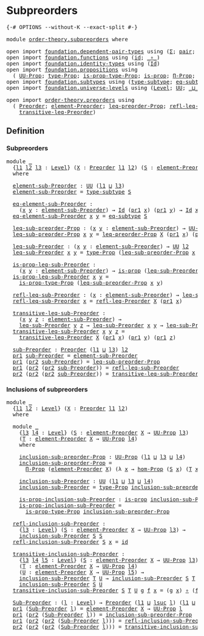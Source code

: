 # Subpreorders

<pre class="Agda"><a id="25" class="Symbol">{-#</a> <a id="29" class="Keyword">OPTIONS</a> <a id="37" class="Pragma">--without-K</a> <a id="49" class="Pragma">--exact-split</a> <a id="63" class="Symbol">#-}</a>

<a id="68" class="Keyword">module</a> <a id="75" href="order-theory.subpreorders.html" class="Module">order-theory.subpreorders</a> <a id="101" class="Keyword">where</a>

<a id="108" class="Keyword">open</a> <a id="113" class="Keyword">import</a> <a id="120" href="foundation.dependent-pair-types.html" class="Module">foundation.dependent-pair-types</a> <a id="152" class="Keyword">using</a> <a id="158" class="Symbol">(</a><a id="159" href="foundation-core.dependent-pair-types.html#515" class="Record">Σ</a><a id="160" class="Symbol">;</a> <a id="162" href="foundation-core.dependent-pair-types.html#588" class="InductiveConstructor">pair</a><a id="166" class="Symbol">;</a> <a id="168" href="foundation-core.dependent-pair-types.html#605" class="Field">pr1</a><a id="171" class="Symbol">;</a> <a id="173" href="foundation-core.dependent-pair-types.html#617" class="Field">pr2</a><a id="176" class="Symbol">)</a>
<a id="178" class="Keyword">open</a> <a id="183" class="Keyword">import</a> <a id="190" href="foundation.functions.html" class="Module">foundation.functions</a> <a id="211" class="Keyword">using</a> <a id="217" class="Symbol">(</a><a id="218" href="foundation-core.functions.html#322" class="Function">id</a><a id="220" class="Symbol">;</a> <a id="222" href="foundation-core.functions.html#420" class="Function Operator">_∘_</a><a id="225" class="Symbol">)</a>
<a id="227" class="Keyword">open</a> <a id="232" class="Keyword">import</a> <a id="239" href="foundation.identity-types.html" class="Module">foundation.identity-types</a> <a id="265" class="Keyword">using</a> <a id="271" class="Symbol">(</a><a id="272" href="foundation-core.identity-types.html#1767" class="Datatype">Id</a><a id="274" class="Symbol">)</a>
<a id="276" class="Keyword">open</a> <a id="281" class="Keyword">import</a> <a id="288" href="foundation.propositions.html" class="Module">foundation.propositions</a> <a id="312" class="Keyword">using</a>
  <a id="320" class="Symbol">(</a> <a id="322" href="foundation-core.propositions.html#1393" class="Function">UU-Prop</a><a id="329" class="Symbol">;</a> <a id="331" href="foundation-core.propositions.html#1495" class="Function">type-Prop</a><a id="340" class="Symbol">;</a> <a id="342" href="foundation-core.propositions.html#1562" class="Function">is-prop-type-Prop</a><a id="359" class="Symbol">;</a> <a id="361" href="foundation-core.propositions.html#1309" class="Function">is-prop</a><a id="368" class="Symbol">;</a> <a id="370" href="foundation-core.propositions.html#6694" class="Function">Π-Prop</a><a id="376" class="Symbol">;</a> <a id="378" href="foundation-core.propositions.html#8796" class="Function">hom-Prop</a><a id="386" class="Symbol">)</a>
<a id="388" class="Keyword">open</a> <a id="393" class="Keyword">import</a> <a id="400" href="foundation.subtypes.html" class="Module">foundation.subtypes</a> <a id="420" class="Keyword">using</a> <a id="426" class="Symbol">(</a><a id="427" href="foundation-core.subtypes.html#2555" class="Function">type-subtype</a><a id="439" class="Symbol">;</a> <a id="441" href="foundation-core.subtypes.html#3384" class="Function">eq-subtype</a><a id="451" class="Symbol">)</a>
<a id="453" class="Keyword">open</a> <a id="458" class="Keyword">import</a> <a id="465" href="foundation.universe-levels.html" class="Module">foundation.universe-levels</a> <a id="492" class="Keyword">using</a> <a id="498" class="Symbol">(</a><a id="499" href="Agda.Primitive.html#597" class="Postulate">Level</a><a id="504" class="Symbol">;</a> <a id="506" href="foundation-core.universe-levels.html#235" class="Primitive">UU</a><a id="508" class="Symbol">;</a> <a id="510" href="Agda.Primitive.html#810" class="Primitive Operator">_⊔_</a><a id="513" class="Symbol">;</a> <a id="515" href="Agda.Primitive.html#780" class="Primitive">lsuc</a><a id="519" class="Symbol">)</a>

<a id="522" class="Keyword">open</a> <a id="527" class="Keyword">import</a> <a id="534" href="order-theory.preorders.html" class="Module">order-theory.preorders</a> <a id="557" class="Keyword">using</a>
  <a id="565" class="Symbol">(</a> <a id="567" href="order-theory.preorders.html#531" class="Function">Preorder</a><a id="575" class="Symbol">;</a> <a id="577" href="order-theory.preorders.html#873" class="Function">element-Preorder</a><a id="593" class="Symbol">;</a> <a id="595" href="order-theory.preorders.html#928" class="Function">leq-preorder-Prop</a><a id="612" class="Symbol">;</a> <a id="614" href="order-theory.preorders.html#1280" class="Function">refl-leq-Preorder</a><a id="631" class="Symbol">;</a>
    <a id="637" href="order-theory.preorders.html#1385" class="Function">transitive-leq-Preorder</a><a id="660" class="Symbol">)</a>
</pre>
## Definition

### Subpreorders

<pre class="Agda"><a id="708" class="Keyword">module</a> <a id="715" href="order-theory.subpreorders.html#715" class="Module">_</a>
  <a id="719" class="Symbol">{</a><a id="720" href="order-theory.subpreorders.html#720" class="Bound">l1</a> <a id="723" href="order-theory.subpreorders.html#723" class="Bound">l2</a> <a id="726" href="order-theory.subpreorders.html#726" class="Bound">l3</a> <a id="729" class="Symbol">:</a> <a id="731" href="Agda.Primitive.html#597" class="Postulate">Level</a><a id="736" class="Symbol">}</a> <a id="738" class="Symbol">(</a><a id="739" href="order-theory.subpreorders.html#739" class="Bound">X</a> <a id="741" class="Symbol">:</a> <a id="743" href="order-theory.preorders.html#531" class="Function">Preorder</a> <a id="752" href="order-theory.subpreorders.html#720" class="Bound">l1</a> <a id="755" href="order-theory.subpreorders.html#723" class="Bound">l2</a><a id="757" class="Symbol">)</a> <a id="759" class="Symbol">(</a><a id="760" href="order-theory.subpreorders.html#760" class="Bound">S</a> <a id="762" class="Symbol">:</a> <a id="764" href="order-theory.preorders.html#873" class="Function">element-Preorder</a> <a id="781" href="order-theory.subpreorders.html#739" class="Bound">X</a> <a id="783" class="Symbol">→</a> <a id="785" href="foundation-core.propositions.html#1393" class="Function">UU-Prop</a> <a id="793" href="order-theory.subpreorders.html#726" class="Bound">l3</a><a id="795" class="Symbol">)</a>
  <a id="799" class="Keyword">where</a>

  <a id="808" href="order-theory.subpreorders.html#808" class="Function">element-sub-Preorder</a> <a id="829" class="Symbol">:</a> <a id="831" href="foundation-core.universe-levels.html#235" class="Primitive">UU</a> <a id="834" class="Symbol">(</a><a id="835" href="order-theory.subpreorders.html#720" class="Bound">l1</a> <a id="838" href="Agda.Primitive.html#810" class="Primitive Operator">⊔</a> <a id="840" href="order-theory.subpreorders.html#726" class="Bound">l3</a><a id="842" class="Symbol">)</a>
  <a id="846" href="order-theory.subpreorders.html#808" class="Function">element-sub-Preorder</a> <a id="867" class="Symbol">=</a> <a id="869" href="foundation-core.subtypes.html#2555" class="Function">type-subtype</a> <a id="882" href="order-theory.subpreorders.html#760" class="Bound">S</a>

  <a id="887" href="order-theory.subpreorders.html#887" class="Function">eq-element-sub-Preorder</a> <a id="911" class="Symbol">:</a>
    <a id="917" class="Symbol">(</a><a id="918" href="order-theory.subpreorders.html#918" class="Bound">x</a> <a id="920" href="order-theory.subpreorders.html#920" class="Bound">y</a> <a id="922" class="Symbol">:</a> <a id="924" href="order-theory.subpreorders.html#808" class="Function">element-sub-Preorder</a><a id="944" class="Symbol">)</a> <a id="946" class="Symbol">→</a> <a id="948" href="foundation-core.identity-types.html#1767" class="Datatype">Id</a> <a id="951" class="Symbol">(</a><a id="952" href="foundation-core.dependent-pair-types.html#605" class="Field">pr1</a> <a id="956" href="order-theory.subpreorders.html#918" class="Bound">x</a><a id="957" class="Symbol">)</a> <a id="959" class="Symbol">(</a><a id="960" href="foundation-core.dependent-pair-types.html#605" class="Field">pr1</a> <a id="964" href="order-theory.subpreorders.html#920" class="Bound">y</a><a id="965" class="Symbol">)</a> <a id="967" class="Symbol">→</a> <a id="969" href="foundation-core.identity-types.html#1767" class="Datatype">Id</a> <a id="972" href="order-theory.subpreorders.html#918" class="Bound">x</a> <a id="974" href="order-theory.subpreorders.html#920" class="Bound">y</a>
  <a id="978" href="order-theory.subpreorders.html#887" class="Function">eq-element-sub-Preorder</a> <a id="1002" href="order-theory.subpreorders.html#1002" class="Bound">x</a> <a id="1004" href="order-theory.subpreorders.html#1004" class="Bound">y</a> <a id="1006" class="Symbol">=</a> <a id="1008" href="foundation-core.subtypes.html#3384" class="Function">eq-subtype</a> <a id="1019" href="order-theory.subpreorders.html#760" class="Bound">S</a>

  <a id="1024" href="order-theory.subpreorders.html#1024" class="Function">leq-sub-preorder-Prop</a> <a id="1046" class="Symbol">:</a> <a id="1048" class="Symbol">(</a><a id="1049" href="order-theory.subpreorders.html#1049" class="Bound">x</a> <a id="1051" href="order-theory.subpreorders.html#1051" class="Bound">y</a> <a id="1053" class="Symbol">:</a> <a id="1055" href="order-theory.subpreorders.html#808" class="Function">element-sub-Preorder</a><a id="1075" class="Symbol">)</a> <a id="1077" class="Symbol">→</a> <a id="1079" href="foundation-core.propositions.html#1393" class="Function">UU-Prop</a> <a id="1087" href="order-theory.subpreorders.html#723" class="Bound">l2</a>
  <a id="1092" href="order-theory.subpreorders.html#1024" class="Function">leq-sub-preorder-Prop</a> <a id="1114" href="order-theory.subpreorders.html#1114" class="Bound">x</a> <a id="1116" href="order-theory.subpreorders.html#1116" class="Bound">y</a> <a id="1118" class="Symbol">=</a> <a id="1120" href="order-theory.preorders.html#928" class="Function">leq-preorder-Prop</a> <a id="1138" href="order-theory.subpreorders.html#739" class="Bound">X</a> <a id="1140" class="Symbol">(</a><a id="1141" href="foundation-core.dependent-pair-types.html#605" class="Field">pr1</a> <a id="1145" href="order-theory.subpreorders.html#1114" class="Bound">x</a><a id="1146" class="Symbol">)</a> <a id="1148" class="Symbol">(</a><a id="1149" href="foundation-core.dependent-pair-types.html#605" class="Field">pr1</a> <a id="1153" href="order-theory.subpreorders.html#1116" class="Bound">y</a><a id="1154" class="Symbol">)</a>

  <a id="1159" href="order-theory.subpreorders.html#1159" class="Function">leq-sub-Preorder</a> <a id="1176" class="Symbol">:</a> <a id="1178" class="Symbol">(</a><a id="1179" href="order-theory.subpreorders.html#1179" class="Bound">x</a> <a id="1181" href="order-theory.subpreorders.html#1181" class="Bound">y</a> <a id="1183" class="Symbol">:</a> <a id="1185" href="order-theory.subpreorders.html#808" class="Function">element-sub-Preorder</a><a id="1205" class="Symbol">)</a> <a id="1207" class="Symbol">→</a> <a id="1209" href="foundation-core.universe-levels.html#235" class="Primitive">UU</a> <a id="1212" href="order-theory.subpreorders.html#723" class="Bound">l2</a>
  <a id="1217" href="order-theory.subpreorders.html#1159" class="Function">leq-sub-Preorder</a> <a id="1234" href="order-theory.subpreorders.html#1234" class="Bound">x</a> <a id="1236" href="order-theory.subpreorders.html#1236" class="Bound">y</a> <a id="1238" class="Symbol">=</a> <a id="1240" href="foundation-core.propositions.html#1495" class="Function">type-Prop</a> <a id="1250" class="Symbol">(</a><a id="1251" href="order-theory.subpreorders.html#1024" class="Function">leq-sub-preorder-Prop</a> <a id="1273" href="order-theory.subpreorders.html#1234" class="Bound">x</a> <a id="1275" href="order-theory.subpreorders.html#1236" class="Bound">y</a><a id="1276" class="Symbol">)</a>

  <a id="1281" href="order-theory.subpreorders.html#1281" class="Function">is-prop-leq-sub-Preorder</a> <a id="1306" class="Symbol">:</a>
    <a id="1312" class="Symbol">(</a><a id="1313" href="order-theory.subpreorders.html#1313" class="Bound">x</a> <a id="1315" href="order-theory.subpreorders.html#1315" class="Bound">y</a> <a id="1317" class="Symbol">:</a> <a id="1319" href="order-theory.subpreorders.html#808" class="Function">element-sub-Preorder</a><a id="1339" class="Symbol">)</a> <a id="1341" class="Symbol">→</a> <a id="1343" href="foundation-core.propositions.html#1309" class="Function">is-prop</a> <a id="1351" class="Symbol">(</a><a id="1352" href="order-theory.subpreorders.html#1159" class="Function">leq-sub-Preorder</a> <a id="1369" href="order-theory.subpreorders.html#1313" class="Bound">x</a> <a id="1371" href="order-theory.subpreorders.html#1315" class="Bound">y</a><a id="1372" class="Symbol">)</a>
  <a id="1376" href="order-theory.subpreorders.html#1281" class="Function">is-prop-leq-sub-Preorder</a> <a id="1401" href="order-theory.subpreorders.html#1401" class="Bound">x</a> <a id="1403" href="order-theory.subpreorders.html#1403" class="Bound">y</a> <a id="1405" class="Symbol">=</a>
    <a id="1411" href="foundation-core.propositions.html#1562" class="Function">is-prop-type-Prop</a> <a id="1429" class="Symbol">(</a><a id="1430" href="order-theory.subpreorders.html#1024" class="Function">leq-sub-preorder-Prop</a> <a id="1452" href="order-theory.subpreorders.html#1401" class="Bound">x</a> <a id="1454" href="order-theory.subpreorders.html#1403" class="Bound">y</a><a id="1455" class="Symbol">)</a>

  <a id="1460" href="order-theory.subpreorders.html#1460" class="Function">refl-leq-sub-Preorder</a> <a id="1482" class="Symbol">:</a> <a id="1484" class="Symbol">(</a><a id="1485" href="order-theory.subpreorders.html#1485" class="Bound">x</a> <a id="1487" class="Symbol">:</a> <a id="1489" href="order-theory.subpreorders.html#808" class="Function">element-sub-Preorder</a><a id="1509" class="Symbol">)</a> <a id="1511" class="Symbol">→</a> <a id="1513" href="order-theory.subpreorders.html#1159" class="Function">leq-sub-Preorder</a> <a id="1530" href="order-theory.subpreorders.html#1485" class="Bound">x</a> <a id="1532" href="order-theory.subpreorders.html#1485" class="Bound">x</a>
  <a id="1536" href="order-theory.subpreorders.html#1460" class="Function">refl-leq-sub-Preorder</a> <a id="1558" href="order-theory.subpreorders.html#1558" class="Bound">x</a> <a id="1560" class="Symbol">=</a> <a id="1562" href="order-theory.preorders.html#1280" class="Function">refl-leq-Preorder</a> <a id="1580" href="order-theory.subpreorders.html#739" class="Bound">X</a> <a id="1582" class="Symbol">(</a><a id="1583" href="foundation-core.dependent-pair-types.html#605" class="Field">pr1</a> <a id="1587" href="order-theory.subpreorders.html#1558" class="Bound">x</a><a id="1588" class="Symbol">)</a>

  <a id="1593" href="order-theory.subpreorders.html#1593" class="Function">transitive-leq-sub-Preorder</a> <a id="1621" class="Symbol">:</a>
    <a id="1627" class="Symbol">(</a><a id="1628" href="order-theory.subpreorders.html#1628" class="Bound">x</a> <a id="1630" href="order-theory.subpreorders.html#1630" class="Bound">y</a> <a id="1632" href="order-theory.subpreorders.html#1632" class="Bound">z</a> <a id="1634" class="Symbol">:</a> <a id="1636" href="order-theory.subpreorders.html#808" class="Function">element-sub-Preorder</a><a id="1656" class="Symbol">)</a> <a id="1658" class="Symbol">→</a>
    <a id="1664" href="order-theory.subpreorders.html#1159" class="Function">leq-sub-Preorder</a> <a id="1681" href="order-theory.subpreorders.html#1630" class="Bound">y</a> <a id="1683" href="order-theory.subpreorders.html#1632" class="Bound">z</a> <a id="1685" class="Symbol">→</a> <a id="1687" href="order-theory.subpreorders.html#1159" class="Function">leq-sub-Preorder</a> <a id="1704" href="order-theory.subpreorders.html#1628" class="Bound">x</a> <a id="1706" href="order-theory.subpreorders.html#1630" class="Bound">y</a> <a id="1708" class="Symbol">→</a> <a id="1710" href="order-theory.subpreorders.html#1159" class="Function">leq-sub-Preorder</a> <a id="1727" href="order-theory.subpreorders.html#1628" class="Bound">x</a> <a id="1729" href="order-theory.subpreorders.html#1632" class="Bound">z</a>
  <a id="1733" href="order-theory.subpreorders.html#1593" class="Function">transitive-leq-sub-Preorder</a> <a id="1761" href="order-theory.subpreorders.html#1761" class="Bound">x</a> <a id="1763" href="order-theory.subpreorders.html#1763" class="Bound">y</a> <a id="1765" href="order-theory.subpreorders.html#1765" class="Bound">z</a> <a id="1767" class="Symbol">=</a>
    <a id="1773" href="order-theory.preorders.html#1385" class="Function">transitive-leq-Preorder</a> <a id="1797" href="order-theory.subpreorders.html#739" class="Bound">X</a> <a id="1799" class="Symbol">(</a><a id="1800" href="foundation-core.dependent-pair-types.html#605" class="Field">pr1</a> <a id="1804" href="order-theory.subpreorders.html#1761" class="Bound">x</a><a id="1805" class="Symbol">)</a> <a id="1807" class="Symbol">(</a><a id="1808" href="foundation-core.dependent-pair-types.html#605" class="Field">pr1</a> <a id="1812" href="order-theory.subpreorders.html#1763" class="Bound">y</a><a id="1813" class="Symbol">)</a> <a id="1815" class="Symbol">(</a><a id="1816" href="foundation-core.dependent-pair-types.html#605" class="Field">pr1</a> <a id="1820" href="order-theory.subpreorders.html#1765" class="Bound">z</a><a id="1821" class="Symbol">)</a>

  <a id="1826" href="order-theory.subpreorders.html#1826" class="Function">sub-Preorder</a> <a id="1839" class="Symbol">:</a> <a id="1841" href="order-theory.preorders.html#531" class="Function">Preorder</a> <a id="1850" class="Symbol">(</a><a id="1851" href="order-theory.subpreorders.html#720" class="Bound">l1</a> <a id="1854" href="Agda.Primitive.html#810" class="Primitive Operator">⊔</a> <a id="1856" href="order-theory.subpreorders.html#726" class="Bound">l3</a><a id="1858" class="Symbol">)</a> <a id="1860" href="order-theory.subpreorders.html#723" class="Bound">l2</a>
  <a id="1865" href="foundation-core.dependent-pair-types.html#605" class="Field">pr1</a> <a id="1869" href="order-theory.subpreorders.html#1826" class="Function">sub-Preorder</a> <a id="1882" class="Symbol">=</a> <a id="1884" href="order-theory.subpreorders.html#808" class="Function">element-sub-Preorder</a>
  <a id="1907" href="foundation-core.dependent-pair-types.html#605" class="Field">pr1</a> <a id="1911" class="Symbol">(</a><a id="1912" href="foundation-core.dependent-pair-types.html#617" class="Field">pr2</a> <a id="1916" href="order-theory.subpreorders.html#1826" class="Function">sub-Preorder</a><a id="1928" class="Symbol">)</a> <a id="1930" class="Symbol">=</a> <a id="1932" href="order-theory.subpreorders.html#1024" class="Function">leq-sub-preorder-Prop</a>
  <a id="1956" href="foundation-core.dependent-pair-types.html#605" class="Field">pr1</a> <a id="1960" class="Symbol">(</a><a id="1961" href="foundation-core.dependent-pair-types.html#617" class="Field">pr2</a> <a id="1965" class="Symbol">(</a><a id="1966" href="foundation-core.dependent-pair-types.html#617" class="Field">pr2</a> <a id="1970" href="order-theory.subpreorders.html#1826" class="Function">sub-Preorder</a><a id="1982" class="Symbol">))</a> <a id="1985" class="Symbol">=</a> <a id="1987" href="order-theory.subpreorders.html#1460" class="Function">refl-leq-sub-Preorder</a>
  <a id="2011" href="foundation-core.dependent-pair-types.html#617" class="Field">pr2</a> <a id="2015" class="Symbol">(</a><a id="2016" href="foundation-core.dependent-pair-types.html#617" class="Field">pr2</a> <a id="2020" class="Symbol">(</a><a id="2021" href="foundation-core.dependent-pair-types.html#617" class="Field">pr2</a> <a id="2025" href="order-theory.subpreorders.html#1826" class="Function">sub-Preorder</a><a id="2037" class="Symbol">))</a> <a id="2040" class="Symbol">=</a> <a id="2042" href="order-theory.subpreorders.html#1593" class="Function">transitive-leq-sub-Preorder</a>
</pre>
### Inclusions of subpreorders

<pre class="Agda"><a id="2115" class="Keyword">module</a> <a id="2122" href="order-theory.subpreorders.html#2122" class="Module">_</a>
  <a id="2126" class="Symbol">{</a><a id="2127" href="order-theory.subpreorders.html#2127" class="Bound">l1</a> <a id="2130" href="order-theory.subpreorders.html#2130" class="Bound">l2</a> <a id="2133" class="Symbol">:</a> <a id="2135" href="Agda.Primitive.html#597" class="Postulate">Level</a><a id="2140" class="Symbol">}</a> <a id="2142" class="Symbol">(</a><a id="2143" href="order-theory.subpreorders.html#2143" class="Bound">X</a> <a id="2145" class="Symbol">:</a> <a id="2147" href="order-theory.preorders.html#531" class="Function">Preorder</a> <a id="2156" href="order-theory.subpreorders.html#2127" class="Bound">l1</a> <a id="2159" href="order-theory.subpreorders.html#2130" class="Bound">l2</a><a id="2161" class="Symbol">)</a>
  <a id="2165" class="Keyword">where</a>

  <a id="2174" class="Keyword">module</a> <a id="2181" href="order-theory.subpreorders.html#2181" class="Module">_</a>
    <a id="2187" class="Symbol">{</a><a id="2188" href="order-theory.subpreorders.html#2188" class="Bound">l3</a> <a id="2191" href="order-theory.subpreorders.html#2191" class="Bound">l4</a> <a id="2194" class="Symbol">:</a> <a id="2196" href="Agda.Primitive.html#597" class="Postulate">Level</a><a id="2201" class="Symbol">}</a> <a id="2203" class="Symbol">(</a><a id="2204" href="order-theory.subpreorders.html#2204" class="Bound">S</a> <a id="2206" class="Symbol">:</a> <a id="2208" href="order-theory.preorders.html#873" class="Function">element-Preorder</a> <a id="2225" href="order-theory.subpreorders.html#2143" class="Bound">X</a> <a id="2227" class="Symbol">→</a> <a id="2229" href="foundation-core.propositions.html#1393" class="Function">UU-Prop</a> <a id="2237" href="order-theory.subpreorders.html#2188" class="Bound">l3</a><a id="2239" class="Symbol">)</a>
    <a id="2245" class="Symbol">(</a><a id="2246" href="order-theory.subpreorders.html#2246" class="Bound">T</a> <a id="2248" class="Symbol">:</a> <a id="2250" href="order-theory.preorders.html#873" class="Function">element-Preorder</a> <a id="2267" href="order-theory.subpreorders.html#2143" class="Bound">X</a> <a id="2269" class="Symbol">→</a> <a id="2271" href="foundation-core.propositions.html#1393" class="Function">UU-Prop</a> <a id="2279" href="order-theory.subpreorders.html#2191" class="Bound">l4</a><a id="2281" class="Symbol">)</a>
    <a id="2287" class="Keyword">where</a>
    
    <a id="2302" href="order-theory.subpreorders.html#2302" class="Function">inclusion-sub-preorder-Prop</a> <a id="2330" class="Symbol">:</a> <a id="2332" href="foundation-core.propositions.html#1393" class="Function">UU-Prop</a> <a id="2340" class="Symbol">(</a><a id="2341" href="order-theory.subpreorders.html#2127" class="Bound">l1</a> <a id="2344" href="Agda.Primitive.html#810" class="Primitive Operator">⊔</a> <a id="2346" href="order-theory.subpreorders.html#2188" class="Bound">l3</a> <a id="2349" href="Agda.Primitive.html#810" class="Primitive Operator">⊔</a> <a id="2351" href="order-theory.subpreorders.html#2191" class="Bound">l4</a><a id="2353" class="Symbol">)</a>
    <a id="2359" href="order-theory.subpreorders.html#2302" class="Function">inclusion-sub-preorder-Prop</a> <a id="2387" class="Symbol">=</a>
      <a id="2395" href="foundation-core.propositions.html#6694" class="Function">Π-Prop</a> <a id="2402" class="Symbol">(</a><a id="2403" href="order-theory.preorders.html#873" class="Function">element-Preorder</a> <a id="2420" href="order-theory.subpreorders.html#2143" class="Bound">X</a><a id="2421" class="Symbol">)</a> <a id="2423" class="Symbol">(λ</a> <a id="2426" href="order-theory.subpreorders.html#2426" class="Bound">x</a> <a id="2428" class="Symbol">→</a> <a id="2430" href="foundation-core.propositions.html#8796" class="Function">hom-Prop</a> <a id="2439" class="Symbol">(</a><a id="2440" href="order-theory.subpreorders.html#2204" class="Bound">S</a> <a id="2442" href="order-theory.subpreorders.html#2426" class="Bound">x</a><a id="2443" class="Symbol">)</a> <a id="2445" class="Symbol">(</a><a id="2446" href="order-theory.subpreorders.html#2246" class="Bound">T</a> <a id="2448" href="order-theory.subpreorders.html#2426" class="Bound">x</a><a id="2449" class="Symbol">))</a>

    <a id="2457" href="order-theory.subpreorders.html#2457" class="Function">inclusion-sub-Preorder</a> <a id="2480" class="Symbol">:</a> <a id="2482" href="foundation-core.universe-levels.html#235" class="Primitive">UU</a> <a id="2485" class="Symbol">(</a><a id="2486" href="order-theory.subpreorders.html#2127" class="Bound">l1</a> <a id="2489" href="Agda.Primitive.html#810" class="Primitive Operator">⊔</a> <a id="2491" href="order-theory.subpreorders.html#2188" class="Bound">l3</a> <a id="2494" href="Agda.Primitive.html#810" class="Primitive Operator">⊔</a> <a id="2496" href="order-theory.subpreorders.html#2191" class="Bound">l4</a><a id="2498" class="Symbol">)</a>
    <a id="2504" href="order-theory.subpreorders.html#2457" class="Function">inclusion-sub-Preorder</a> <a id="2527" class="Symbol">=</a> <a id="2529" href="foundation-core.propositions.html#1495" class="Function">type-Prop</a> <a id="2539" href="order-theory.subpreorders.html#2302" class="Function">inclusion-sub-preorder-Prop</a>

    <a id="2572" href="order-theory.subpreorders.html#2572" class="Function">is-prop-inclusion-sub-Preorder</a> <a id="2603" class="Symbol">:</a> <a id="2605" href="foundation-core.propositions.html#1309" class="Function">is-prop</a> <a id="2613" href="order-theory.subpreorders.html#2457" class="Function">inclusion-sub-Preorder</a>
    <a id="2640" href="order-theory.subpreorders.html#2572" class="Function">is-prop-inclusion-sub-Preorder</a> <a id="2671" class="Symbol">=</a>
      <a id="2679" href="foundation-core.propositions.html#1562" class="Function">is-prop-type-Prop</a> <a id="2697" href="order-theory.subpreorders.html#2302" class="Function">inclusion-sub-preorder-Prop</a>

  <a id="2728" href="order-theory.subpreorders.html#2728" class="Function">refl-inclusion-sub-Preorder</a> <a id="2756" class="Symbol">:</a>
    <a id="2762" class="Symbol">{</a><a id="2763" href="order-theory.subpreorders.html#2763" class="Bound">l3</a> <a id="2766" class="Symbol">:</a> <a id="2768" href="Agda.Primitive.html#597" class="Postulate">Level</a><a id="2773" class="Symbol">}</a> <a id="2775" class="Symbol">(</a><a id="2776" href="order-theory.subpreorders.html#2776" class="Bound">S</a> <a id="2778" class="Symbol">:</a> <a id="2780" href="order-theory.preorders.html#873" class="Function">element-Preorder</a> <a id="2797" href="order-theory.subpreorders.html#2143" class="Bound">X</a> <a id="2799" class="Symbol">→</a> <a id="2801" href="foundation-core.propositions.html#1393" class="Function">UU-Prop</a> <a id="2809" href="order-theory.subpreorders.html#2763" class="Bound">l3</a><a id="2811" class="Symbol">)</a> <a id="2813" class="Symbol">→</a>
    <a id="2819" href="order-theory.subpreorders.html#2457" class="Function">inclusion-sub-Preorder</a> <a id="2842" href="order-theory.subpreorders.html#2776" class="Bound">S</a> <a id="2844" href="order-theory.subpreorders.html#2776" class="Bound">S</a>
  <a id="2848" href="order-theory.subpreorders.html#2728" class="Function">refl-inclusion-sub-Preorder</a> <a id="2876" href="order-theory.subpreorders.html#2876" class="Bound">S</a> <a id="2878" href="order-theory.subpreorders.html#2878" class="Bound">x</a> <a id="2880" class="Symbol">=</a> <a id="2882" href="foundation-core.functions.html#322" class="Function">id</a>

  <a id="2888" href="order-theory.subpreorders.html#2888" class="Function">transitive-inclusion-sub-Preorder</a> <a id="2922" class="Symbol">:</a>
    <a id="2928" class="Symbol">{</a><a id="2929" href="order-theory.subpreorders.html#2929" class="Bound">l3</a> <a id="2932" href="order-theory.subpreorders.html#2932" class="Bound">l4</a> <a id="2935" href="order-theory.subpreorders.html#2935" class="Bound">l5</a> <a id="2938" class="Symbol">:</a> <a id="2940" href="Agda.Primitive.html#597" class="Postulate">Level</a><a id="2945" class="Symbol">}</a> <a id="2947" class="Symbol">(</a><a id="2948" href="order-theory.subpreorders.html#2948" class="Bound">S</a> <a id="2950" class="Symbol">:</a> <a id="2952" href="order-theory.preorders.html#873" class="Function">element-Preorder</a> <a id="2969" href="order-theory.subpreorders.html#2143" class="Bound">X</a> <a id="2971" class="Symbol">→</a> <a id="2973" href="foundation-core.propositions.html#1393" class="Function">UU-Prop</a> <a id="2981" href="order-theory.subpreorders.html#2929" class="Bound">l3</a><a id="2983" class="Symbol">)</a>
    <a id="2989" class="Symbol">(</a><a id="2990" href="order-theory.subpreorders.html#2990" class="Bound">T</a> <a id="2992" class="Symbol">:</a> <a id="2994" href="order-theory.preorders.html#873" class="Function">element-Preorder</a> <a id="3011" href="order-theory.subpreorders.html#2143" class="Bound">X</a> <a id="3013" class="Symbol">→</a> <a id="3015" href="foundation-core.propositions.html#1393" class="Function">UU-Prop</a> <a id="3023" href="order-theory.subpreorders.html#2932" class="Bound">l4</a><a id="3025" class="Symbol">)</a>
    <a id="3031" class="Symbol">(</a><a id="3032" href="order-theory.subpreorders.html#3032" class="Bound">U</a> <a id="3034" class="Symbol">:</a> <a id="3036" href="order-theory.preorders.html#873" class="Function">element-Preorder</a> <a id="3053" href="order-theory.subpreorders.html#2143" class="Bound">X</a> <a id="3055" class="Symbol">→</a> <a id="3057" href="foundation-core.propositions.html#1393" class="Function">UU-Prop</a> <a id="3065" href="order-theory.subpreorders.html#2935" class="Bound">l5</a><a id="3067" class="Symbol">)</a> <a id="3069" class="Symbol">→</a>
    <a id="3075" href="order-theory.subpreorders.html#2457" class="Function">inclusion-sub-Preorder</a> <a id="3098" href="order-theory.subpreorders.html#2990" class="Bound">T</a> <a id="3100" href="order-theory.subpreorders.html#3032" class="Bound">U</a> <a id="3102" class="Symbol">→</a> <a id="3104" href="order-theory.subpreorders.html#2457" class="Function">inclusion-sub-Preorder</a> <a id="3127" href="order-theory.subpreorders.html#2948" class="Bound">S</a> <a id="3129" href="order-theory.subpreorders.html#2990" class="Bound">T</a> <a id="3131" class="Symbol">→</a>
    <a id="3137" href="order-theory.subpreorders.html#2457" class="Function">inclusion-sub-Preorder</a> <a id="3160" href="order-theory.subpreorders.html#2948" class="Bound">S</a> <a id="3162" href="order-theory.subpreorders.html#3032" class="Bound">U</a>
  <a id="3166" href="order-theory.subpreorders.html#2888" class="Function">transitive-inclusion-sub-Preorder</a> <a id="3200" href="order-theory.subpreorders.html#3200" class="Bound">S</a> <a id="3202" href="order-theory.subpreorders.html#3202" class="Bound">T</a> <a id="3204" href="order-theory.subpreorders.html#3204" class="Bound">U</a> <a id="3206" href="order-theory.subpreorders.html#3206" class="Bound">g</a> <a id="3208" href="order-theory.subpreorders.html#3208" class="Bound">f</a> <a id="3210" href="order-theory.subpreorders.html#3210" class="Bound">x</a> <a id="3212" class="Symbol">=</a> <a id="3214" class="Symbol">(</a><a id="3215" href="order-theory.subpreorders.html#3206" class="Bound">g</a> <a id="3217" href="order-theory.subpreorders.html#3210" class="Bound">x</a><a id="3218" class="Symbol">)</a> <a id="3220" href="foundation-core.functions.html#420" class="Function Operator">∘</a> <a id="3222" class="Symbol">(</a><a id="3223" href="order-theory.subpreorders.html#3208" class="Bound">f</a> <a id="3225" href="order-theory.subpreorders.html#3210" class="Bound">x</a><a id="3226" class="Symbol">)</a>

  <a id="3231" href="order-theory.subpreorders.html#3231" class="Function">Sub-Preorder</a> <a id="3244" class="Symbol">:</a> <a id="3246" class="Symbol">(</a><a id="3247" href="order-theory.subpreorders.html#3247" class="Bound">l</a> <a id="3249" class="Symbol">:</a> <a id="3251" href="Agda.Primitive.html#597" class="Postulate">Level</a><a id="3256" class="Symbol">)</a> <a id="3258" class="Symbol">→</a> <a id="3260" href="order-theory.preorders.html#531" class="Function">Preorder</a> <a id="3269" class="Symbol">(</a><a id="3270" href="order-theory.subpreorders.html#2127" class="Bound">l1</a> <a id="3273" href="Agda.Primitive.html#810" class="Primitive Operator">⊔</a> <a id="3275" href="Agda.Primitive.html#780" class="Primitive">lsuc</a> <a id="3280" href="order-theory.subpreorders.html#3247" class="Bound">l</a><a id="3281" class="Symbol">)</a> <a id="3283" class="Symbol">(</a><a id="3284" href="order-theory.subpreorders.html#2127" class="Bound">l1</a> <a id="3287" href="Agda.Primitive.html#810" class="Primitive Operator">⊔</a> <a id="3289" href="order-theory.subpreorders.html#3247" class="Bound">l</a><a id="3290" class="Symbol">)</a>
  <a id="3294" href="foundation-core.dependent-pair-types.html#605" class="Field">pr1</a> <a id="3298" class="Symbol">(</a><a id="3299" href="order-theory.subpreorders.html#3231" class="Function">Sub-Preorder</a> <a id="3312" href="order-theory.subpreorders.html#3312" class="Bound">l</a><a id="3313" class="Symbol">)</a> <a id="3315" class="Symbol">=</a> <a id="3317" href="order-theory.preorders.html#873" class="Function">element-Preorder</a> <a id="3334" href="order-theory.subpreorders.html#2143" class="Bound">X</a> <a id="3336" class="Symbol">→</a> <a id="3338" href="foundation-core.propositions.html#1393" class="Function">UU-Prop</a> <a id="3346" href="order-theory.subpreorders.html#3312" class="Bound">l</a>
  <a id="3350" href="foundation-core.dependent-pair-types.html#605" class="Field">pr1</a> <a id="3354" class="Symbol">(</a><a id="3355" href="foundation-core.dependent-pair-types.html#617" class="Field">pr2</a> <a id="3359" class="Symbol">(</a><a id="3360" href="order-theory.subpreorders.html#3231" class="Function">Sub-Preorder</a> <a id="3373" href="order-theory.subpreorders.html#3373" class="Bound">l</a><a id="3374" class="Symbol">))</a> <a id="3377" class="Symbol">=</a> <a id="3379" href="order-theory.subpreorders.html#2302" class="Function">inclusion-sub-preorder-Prop</a>
  <a id="3409" href="foundation-core.dependent-pair-types.html#605" class="Field">pr1</a> <a id="3413" class="Symbol">(</a><a id="3414" href="foundation-core.dependent-pair-types.html#617" class="Field">pr2</a> <a id="3418" class="Symbol">(</a><a id="3419" href="foundation-core.dependent-pair-types.html#617" class="Field">pr2</a> <a id="3423" class="Symbol">(</a><a id="3424" href="order-theory.subpreorders.html#3231" class="Function">Sub-Preorder</a> <a id="3437" href="order-theory.subpreorders.html#3437" class="Bound">l</a><a id="3438" class="Symbol">)))</a> <a id="3442" class="Symbol">=</a> <a id="3444" href="order-theory.subpreorders.html#2728" class="Function">refl-inclusion-sub-Preorder</a>
  <a id="3474" href="foundation-core.dependent-pair-types.html#617" class="Field">pr2</a> <a id="3478" class="Symbol">(</a><a id="3479" href="foundation-core.dependent-pair-types.html#617" class="Field">pr2</a> <a id="3483" class="Symbol">(</a><a id="3484" href="foundation-core.dependent-pair-types.html#617" class="Field">pr2</a> <a id="3488" class="Symbol">(</a><a id="3489" href="order-theory.subpreorders.html#3231" class="Function">Sub-Preorder</a> <a id="3502" href="order-theory.subpreorders.html#3502" class="Bound">l</a><a id="3503" class="Symbol">)))</a> <a id="3507" class="Symbol">=</a> <a id="3509" href="order-theory.subpreorders.html#2888" class="Function">transitive-inclusion-sub-Preorder</a>
</pre>

